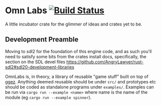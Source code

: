 # Omn Labs [![Build Status](https://api.travis-ci.org/onelson/omn-labs-rs.svg?branch=master)](https://travis-ci.org/onelson/omn-labs-rs)

A little incubator crate for the glimmer of ideas and crates yet to be.

## Development Preamble

Moving to sdl2 for the foundation of this engine code, and as such you'll 
need to satisfy some bits from the crates install docs, specifically, the section on the SDL 
devel files <https://github.com/AngryLawyer/rust-sdl2#sdl20-development-libraries>

OmnLabs is, in theory, a library of reusable "game stuff" built on top of [ggez]. Anything deemed reusable should be 
under `src/` and prototypes etc should be coded as standalone programs under `examples/`.  Examples can be run via 
`cargo run --example <name>` where name is the name of the module (eg `cargo run --example spinner`). 

[ggez]: https://github.com/ggez/ggez
